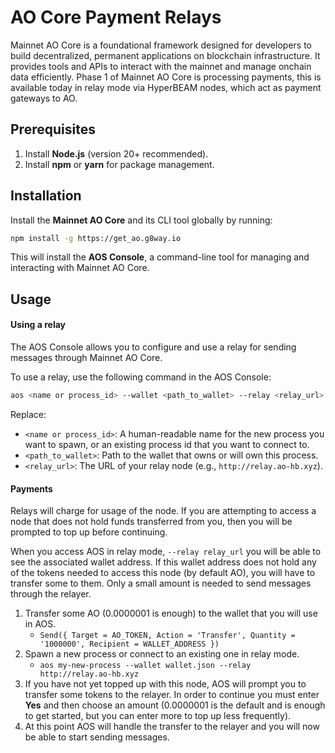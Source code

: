 # AO Core Payment Relays

Mainnet AO Core is a foundational framework designed for developers to build decentralized, permanent applications on blockchain infrastructure. It provides tools and APIs to interact with the mainnet and manage onchain data efficiently. Phase 1 of Mainnet AO Core is processing payments, this is available today in relay mode via HyperBEAM nodes, which act as payment gateways to AO.

## Prerequisites

1. Install **Node.js** (version 20+ recommended).
2. Install **npm** or **yarn** for package management.

## Installation

Install the **Mainnet AO Core** and its CLI tool globally by running:

```bash
npm install -g https://get_ao.g8way.io
```

This will install the **AOS Console**, a command-line tool for managing and interacting with Mainnet AO Core.

## Usage

#### Using a relay

The AOS Console allows you to configure and use a relay for sending messages through Mainnet AO Core.

To use a relay, use the following command in the AOS Console:

```bash
aos <name or process_id> --wallet <path_to_wallet> --relay <relay_url>
```

Replace:

- `<name or process_id>`: A human-readable name for the new process you want to spawn, or an existing process id that you want to connect to.
- `<path_to_wallet>`: Path to the wallet that owns or will own this process.
- `<relay_url>`: The URL of your relay node (e.g., `http://relay.ao-hb.xyz`).

#### Payments

Relays will charge for usage of the node. If you are attempting to access a node that does not hold funds transferred from you, then you will be prompted to top up before continuing.

When you access AOS in relay mode, `--relay relay_url` you will be able to see the associated wallet address. If this wallet address does not hold any of the tokens needed to access this node (by default AO), you will have to transfer some to them. Only a small amount is needed to send messages through the relayer.

1. Transfer some AO (0.0000001 is enough) to the wallet that you will use in AOS.
   - `Send({ Target = AO_TOKEN, Action = 'Transfer', Quantity = '1000000', Recipient = WALLET_ADDRESS })`
2. Spawn a new process or connect to an existing one in relay mode.
   - `aos my-new-process --wallet wallet.json --relay http://relay.ao-hb.xyz`
3. If you have not yet topped up with this node, AOS will prompt you to transfer some tokens to the relayer. In order to continue you must enter **Yes** and then choose an amount (0.0000001 is the default and is enough to get started, but you can enter more to top up less frequently).
4. At this point AOS will handle the transfer to the relayer and you will now be able to start sending messages.
